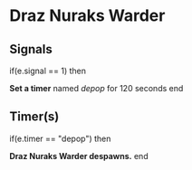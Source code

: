 # Draz Nuraks Warder


## Signals

if(e.signal == 1) then


**Set a timer** named *depop* for 120 seconds
end



## Timer(s)

if(e.timer == "depop") then


**Draz Nuraks Warder despawns.**
end